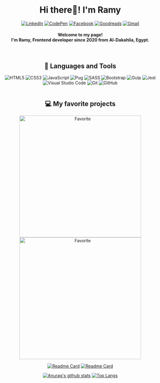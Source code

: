 <div align="center">

 <h1 align="center"> Hi there👋! I'm Ramy</h1>

 <div align="center">

  <a href="https://www.linkedin.com/in/ramy-al-sabry-98637b202/" target="_blank">![LinkedIn](https://img.shields.io/badge/linkedin-%230077B5.svg?style=for-the-badge&logo=linkedin&logoColor=white)</a>
  <a href="https://codepen.io/ramy5" target="_blank">![CodePen](https://img.shields.io/badge/Codepen-000000?style=for-the-badge&logo=codepen&logoColor=white)</a>
  <a href="https://www.facebook.com/profile.php?id=100008124648610" target="_blank">![Facebook](https://img.shields.io/badge/Facebook-%231877F2.svg?style=for-the-badge&logo=Facebook&logoColor=white)</a>
  <a href="https://www.goodreads.com/user/show/148460223-ramy-al-sabry" target="_blank">![Goodreads](https://img.shields.io/badge/Goodreads-F3F1EA?style=for-the-badge&logo=goodreads&logoColor=372213)</a>
  <a href="https://mail.google.com/mail/u/0/#inbox?compose=DmwnWtDrQgqvJNvnPpQpKngXltLmrbrssbvcmKPxGKkrBllcKGsmgnGLNWbqJGFkFDtRhkCLXKJV" target="_blank">![Gmail](https://img.shields.io/badge/Gmail-D14836?style=for-the-badge&logo=gmail&logoColor=white)</a>

 </div>
 <h4 align="center">Welcome to my page!<br>
 I'm Ramy, Frontend developer since 2020 from  Al-Dakahlia, Egypt.</h4>
 <br>

 ## 💼 Languages and Tools<br>
 ![HTML5](https://img.shields.io/badge/html5-%23E34F26.svg?style=for-the-badge&logo=html5&logoColor=white)
 ![CSS3](https://img.shields.io/badge/css3-%231572B6.svg?style=for-the-badge&logo=css3&logoColor=white)
 ![JavaScript](https://img.shields.io/badge/javascript-%23323330.svg?style=for-the-badge&logo=javascript&logoColor=%23F7DF1E)
 ![Pug](https://img.shields.io/badge/Pug-FFF?style=for-the-badge&logo=pug&logoColor=A86454)
 ![SASS](https://img.shields.io/badge/SASS-hotpink.svg?style=for-the-badge&logo=SASS&logoColor=white)
 ![Bootstrap](https://img.shields.io/badge/bootstrap-%23563D7C.svg?style=for-the-badge&logo=bootstrap&logoColor=white)
 ![Gulp](https://img.shields.io/badge/GULP-%23CF4647.svg?style=for-the-badge&logo=gulp&logoColor=white)
 ![Jest](https://img.shields.io/badge/-jest-%23C21325?style=for-the-badge&logo=jest&logoColor=white)
 ![Visual Studio Code](https://img.shields.io/badge/Visual%20Studio%20Code-0078d7.svg?style=for-the-badge&logo=visual-studio-code&logoColor=white)
 ![Git](https://img.shields.io/badge/git-%23F05033.svg?style=for-the-badge&logo=git&logoColor=white)
 ![GitHub](https://img.shields.io/badge/github-%23121011.svg?style=for-the-badge&logo=github&logoColor=white)
 <br><br>

 ## 💻 My favorite projects
 <div>
  <img style="width: 400px" src="https://user-images.githubusercontent.com/74501165/200301531-0f7d5940-6b85-4272-b6df-a3b4a0f8ec17.png" alt="Favorite">
  <img style="width: 400px" src="https://user-images.githubusercontent.com/74501165/200301199-4668bf49-d62e-41c7-b19c-c72aaad104e8.png" alt="Favorite">
 </div>

 [![Readme Card](https://github-readme-stats.vercel.app/api/pin/?username=Ramy5&repo=Mapty_App-Clone&theme=github_dark)](https://github.com/Ramy5/Mapty_App-Clone)
 [![Readme Card](https://github-readme-stats.vercel.app/api/pin/?username=Ramy5&repo=Banklist-clone&theme=github_dark)](https://github.com/Ramy5/Banklist-Clone)

 [![Anurag's github stats](https://github-readme-stats.vercel.app/api?username=Ramy5&theme=chartreuse-dark)](https://github.com/anuraghazra/github-readme-stats)
 [![Top Langs](https://github-readme-stats.vercel.app/api/top-langs/?username=Ramy5&theme=chartreuse-dark&layout=compact)](https://github.com/Ramy5)


</div>
